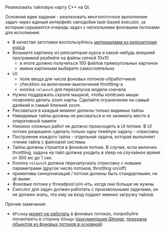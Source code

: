 Реализовать тайловую карту С++ на Qt.

Основная идея задания - реализовать многопоточное выполнение задач через единый интерфейс наподобие task-based executor, за которым скрывается очередь задач с несколькими фоновыми потоками для исполнения.

* В качестве заготовки воспользуйтесь [материалами из репозитория курса](https://github.com/ivafanas/cpp_shad_students/tree/master/2025/sem2/lab2_stub)
* Возьмите картинку из репозитория курса и какой-нибудь внешней программой разбейте на файлы сеткой 10х10
  * в итоге должно получиться 100 файлов прямоугольных картинок
  * имена картинкам выберите самостоятельно
* UI:
  * поле ввода для числа фоновых потоков-обработчиков
  * checkbox на включение-выключение throttling-а
  * кнопка `relaunch` для перезапуска модели сначала
* Нужно поддержать скролл мышкой, чтобы колёсико мыши позволяло делать zoom карты. Сделайте ограничение на самый далёкий и самый близкий zoom.
* Рисоваться в каждый момент должны только видимые тайлы
* Невидимые тайлы должны не рисоваться и не занимать место в оперативной памяти
* Никаких сложных работ не должно происходить в UI потоке. В UI потоке разрешено сделать только одну тяжёлую задачу - отрисовку
* Построение каждого тайла - отдельная задача, которая выполняет чтение тайла с файловой системы
* Тайлы должны строится в фоновом потоке. В случае, если включен throttling, задача на тайл должна уходить в sleep на случайное время от 300 мс до 1 сек.
* Кнопка `relaunch` должна перезапускать отрисовку с новыми параметрами (другое число потоков, throttling on/off)
* примитивы синхронизаций / потоки должны быть стандартными, не qt-выми
* Фоновые потоки у threadpool join-ить, когда они больше не нужны
* Executor для задач должен работать с произвольными задачами, он не должен знать, что ему на вход подают именно загрузку тайлов

Прочие замечания:

* `QPixmap` [может не работать](https://doc.qt.io/qt-5/thread-basics.html#gui-thread-and-worker-thread) в фоновых потоках, попробуйте посмотреть в сторону `QImage` ([документация QImage](https://doc.qt.io/qt-5/qimage.html), [передача объектов из фоновых потоков в основной](https://doc.qt.io/qt-5/qtcore-threads-queuedcustomtype-example.html))

